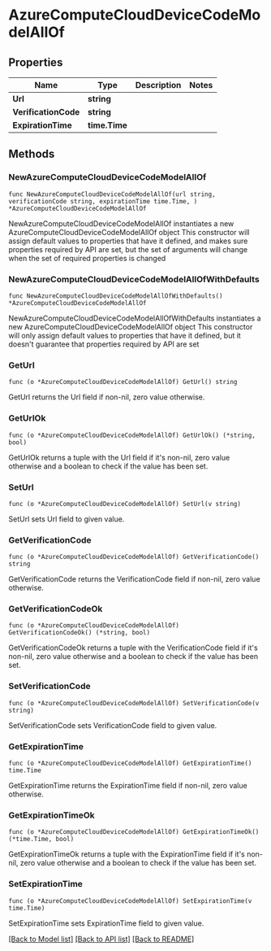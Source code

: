 # AzureComputeCloudDeviceCodeModelAllOf

## Properties

Name | Type | Description | Notes
------------ | ------------- | ------------- | -------------
**Url** | **string** |  | 
**VerificationCode** | **string** |  | 
**ExpirationTime** | **time.Time** |  | 

## Methods

### NewAzureComputeCloudDeviceCodeModelAllOf

`func NewAzureComputeCloudDeviceCodeModelAllOf(url string, verificationCode string, expirationTime time.Time, ) *AzureComputeCloudDeviceCodeModelAllOf`

NewAzureComputeCloudDeviceCodeModelAllOf instantiates a new AzureComputeCloudDeviceCodeModelAllOf object
This constructor will assign default values to properties that have it defined,
and makes sure properties required by API are set, but the set of arguments
will change when the set of required properties is changed

### NewAzureComputeCloudDeviceCodeModelAllOfWithDefaults

`func NewAzureComputeCloudDeviceCodeModelAllOfWithDefaults() *AzureComputeCloudDeviceCodeModelAllOf`

NewAzureComputeCloudDeviceCodeModelAllOfWithDefaults instantiates a new AzureComputeCloudDeviceCodeModelAllOf object
This constructor will only assign default values to properties that have it defined,
but it doesn't guarantee that properties required by API are set

### GetUrl

`func (o *AzureComputeCloudDeviceCodeModelAllOf) GetUrl() string`

GetUrl returns the Url field if non-nil, zero value otherwise.

### GetUrlOk

`func (o *AzureComputeCloudDeviceCodeModelAllOf) GetUrlOk() (*string, bool)`

GetUrlOk returns a tuple with the Url field if it's non-nil, zero value otherwise
and a boolean to check if the value has been set.

### SetUrl

`func (o *AzureComputeCloudDeviceCodeModelAllOf) SetUrl(v string)`

SetUrl sets Url field to given value.


### GetVerificationCode

`func (o *AzureComputeCloudDeviceCodeModelAllOf) GetVerificationCode() string`

GetVerificationCode returns the VerificationCode field if non-nil, zero value otherwise.

### GetVerificationCodeOk

`func (o *AzureComputeCloudDeviceCodeModelAllOf) GetVerificationCodeOk() (*string, bool)`

GetVerificationCodeOk returns a tuple with the VerificationCode field if it's non-nil, zero value otherwise
and a boolean to check if the value has been set.

### SetVerificationCode

`func (o *AzureComputeCloudDeviceCodeModelAllOf) SetVerificationCode(v string)`

SetVerificationCode sets VerificationCode field to given value.


### GetExpirationTime

`func (o *AzureComputeCloudDeviceCodeModelAllOf) GetExpirationTime() time.Time`

GetExpirationTime returns the ExpirationTime field if non-nil, zero value otherwise.

### GetExpirationTimeOk

`func (o *AzureComputeCloudDeviceCodeModelAllOf) GetExpirationTimeOk() (*time.Time, bool)`

GetExpirationTimeOk returns a tuple with the ExpirationTime field if it's non-nil, zero value otherwise
and a boolean to check if the value has been set.

### SetExpirationTime

`func (o *AzureComputeCloudDeviceCodeModelAllOf) SetExpirationTime(v time.Time)`

SetExpirationTime sets ExpirationTime field to given value.



[[Back to Model list]](../README.md#documentation-for-models) [[Back to API list]](../README.md#documentation-for-api-endpoints) [[Back to README]](../README.md)


